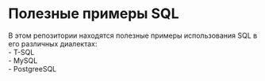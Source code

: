 # Полезные примеры SQL
  
В этом репозитории находятся полезные примеры использования SQL в его различных диалектах:  
    - T-SQL  
    - MySQL  
    - PostgreeSQL  
